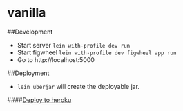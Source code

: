 # vanilla

##Development

- Start server `lein with-profile dev run`
- Start figwheel `lein with-profile dev figwheel app run`
- Go to http://localhost:5000

##Deployment

- `lein uberjar` will create the deployable jar.

####[Deploy to heroku](https://devcenter.heroku.com/articles/deploying-clojure-applications-with-the-heroku-leiningen-plugin)
